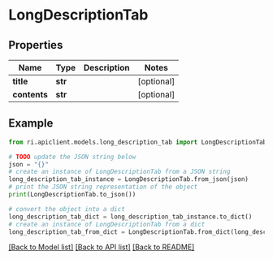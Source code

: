 # LongDescriptionTab


## Properties

Name | Type | Description | Notes
------------ | ------------- | ------------- | -------------
**title** | **str** |  | [optional] 
**contents** | **str** |  | [optional] 

## Example

```python
from ri.apiclient.models.long_description_tab import LongDescriptionTab

# TODO update the JSON string below
json = "{}"
# create an instance of LongDescriptionTab from a JSON string
long_description_tab_instance = LongDescriptionTab.from_json(json)
# print the JSON string representation of the object
print(LongDescriptionTab.to_json())

# convert the object into a dict
long_description_tab_dict = long_description_tab_instance.to_dict()
# create an instance of LongDescriptionTab from a dict
long_description_tab_from_dict = LongDescriptionTab.from_dict(long_description_tab_dict)
```
[[Back to Model list]](../README.md#documentation-for-models) [[Back to API list]](../README.md#documentation-for-api-endpoints) [[Back to README]](../README.md)

